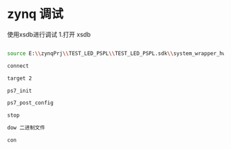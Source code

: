 
# zynq 调试

使用xsdb进行调试
1.打开 xsdb

```bash

source E:\\zynqPrj\\TEST_LED_PSPL\\TEST_LED_PSPL.sdk\\system_wrapper_hw_platform_0\\ps7_init.tcl

connect

target 2

ps7_init

ps7_post_config

stop

dow 二进制文件

con

```